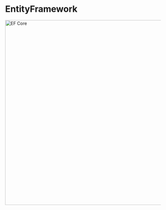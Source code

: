 # EntityFramework
<img src="https://www.koskila.net/wp-content/uploads/2019/11/2019-11-11_12-01-271-750x383.jpg?ezimgfmt=rs:380x194/rscb36/ng:webp/ngcb36" alt="EF Core" width=600>
